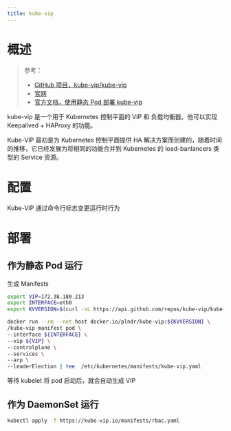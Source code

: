 ```yaml
---
title: kube-vip
---
```


# 概述

> 参考：
> 
> - [GitHub 项目，kube-vip/kube-vip](https://github.com/kube-vip/kube-vip)
> - [官网](https://kube-vip.io/)
> - [官方文档，使用静态 Pod 部署 kube-vip](https://kube-vip.io/hybrid/static/)

kube-vip 是一个用于 Kubernetes 控制平面的 VIP 和 负载均衡器。他可以实现 Keepalived + HAProxy 的功能。

Kube-VIP 最初是为 Kubernetes 控制平面提供 HA 解决方案而创建的，随着时间的推移，它已经发展为将相同的功能合并到 Kubernetes 的 load-banlancers 类型的 Service 资源。

# 配置

Kube-VIP 通过命令行标志变更运行时行为

# 部署

## 作为静态 Pod 运行

生成 Manifests

```bash
export VIP=172.38.180.213
export INTERFACE=eth0
export KVVERSION=$(curl -sL https://api.github.com/repos/kube-vip/kube-vip/releases | jq -r ".[0].name")

docker run --rm --net host docker.io/plndr/kube-vip:${KVVERSION} \
/kube-vip manifest pod \
--interface ${INTERFACE} \
--vip ${VIP} \
--controlplane \
--services \
--arp \
--leaderElection | tee  /etc/kubernetes/manifests/kube-vip.yaml
```

等待 kubelet 将 pod 启动后，就会自动生成 VIP

## 作为 DaemonSet 运行

```bash
kubectl apply -f https://kube-vip.io/manifests/rbac.yaml
```